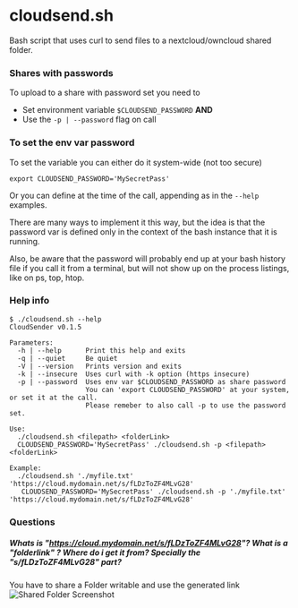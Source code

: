 # cloudsend.sh
Bash script that uses curl to send files to a nextcloud/owncloud shared folder.

### Shares with passwords
To upload to a share with password set you need to 
 - Set environment variable `$CLOUDSEND_PASSWORD` 
**AND** 
 - Use the `-p | --password` flag on call  
  
### To set the env var password
To set the variable you can either do it system-wide (not too secure)
```
export CLOUDSEND_PASSWORD='MySecretPass'
```
Or you can define at the time of the call, appending as in the `--help` examples.  
  
There are many ways to implement it this way, but the idea is that the password var is defined only in the context of the bash instance that it is running.  
  
Also, be aware that the password will probably end up at your bash history file if you call it from a terminal, but will not show up on the process listings, like on ps, top, htop.  

### Help info
```
$ ./cloudsend.sh --help
CloudSender v0.1.5

Parameters:
  -h | --help      Print this help and exits
  -q | --quiet     Be quiet
  -V | --version   Prints version and exits
  -k | --insecure  Uses curl with -k option (https insecure)
  -p | --password  Uses env var $CLOUDSEND_PASSWORD as share password
                   You can 'export CLOUDSEND_PASSWORD' at your system, or set it at the call.
                   Please remeber to also call -p to use the password set.

Use:
  ./cloudsend.sh <filepath> <folderLink>
  CLOUDSEND_PASSWORD='MySecretPass' ./cloudsend.sh -p <filepath> <folderLink>

Example:
  ./cloudsend.sh './myfile.txt' 'https://cloud.mydomain.net/s/fLDzToZF4MLvG28'
   CLOUDSEND_PASSWORD='MySecretPass' ./cloudsend.sh -p './myfile.txt' 'https://cloud.mydomain.net/s/fLDzToZF4MLvG28'
```

### Questions
##### Whats is "https://cloud.mydomain.net/s/fLDzToZF4MLvG28"? What is a "folderlink" ? Where do i get it from? Specially the "s/fLDzToZF4MLvG28" part?
You have to share a Folder writable and use the generated link
![Shared Folder Screenshot](https://user-images.githubusercontent.com/10356892/52477908-e1d4e400-2ba3-11e9-8658-0b4ac2c43114.png)

